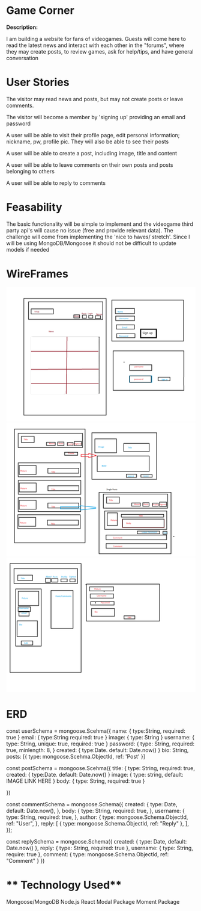 **Game Corner**
========================================================================================================================================

**Description:**

I am building a website for fans of videogames. Guests will come here to read the latest news and interact with each other in the "forums", where they may create posts, to review games, ask for help/tips, and have general conversation 

**User Stories**
========================================================================================================================================
The visitor may read news and posts, but may not create posts or leave comments.

The visitor will become a member by 'signing up' providing an email and password

A user will be able to visit their profile page, edit personal information; nickname, pw, profile pic. They will also be able to see their posts

A user will be able to create a post,  including image, title and content

A user will be able to leave comments on their own posts and posts belonging to others

A user will be able to reply to comments

**Feasability**
========================================================================
The basic functionality will be simple to implement and the videogame third party api's will cause no issue (free and provide relevant data).
The challenge will come from implementing the 'nice to haves/ stretch'. Since I will be using MongoDB/Mongoose it should not be difficult to update models if needed

**WireFrames**
=========================================================================================================================================

![Home](https://github.com/mariolm16/Game-Forum/blob/master/Home.png)
![Posts](https://github.com/mariolm16/Game-Forum/blob/master/Posts.png)
![Profile](https://github.com/mariolm16/Game-Forum/blob/master/Profile.png)

**ERD**
===================================================================================================================================

const userSchema = mongoose.Scehma({
name: {
type:String,
required: true
}
email: {
type:String
required: true
}
image: {
type: String
}
username: {
type: String, 
unique: true,
required: true
}
password:  {
type: String,
required: true,
minlength: 8,
}
created: {
type:Date.
default: Date.now()
}
bio: String,
posts: [{
type: mongoose.Scehma.ObjectId,
ref: 'Post'
}]

const postSchema = mongoose.Scehma({
title: {
type: String,
required: true,
created: {
type:Date.
default: Date.now()
}
image: {
type: string,
default: IMAGE LINK HERE
}
body: {
type: String,
required: true
}

})

const commentSchema = mongoose.Schema({
  created: {
    type: Date,
    default: Date.now(),
  },
  body: {
    type: String,
    required: true,
  },
  username: {
    type: String,
    required: true,
  },
  author: {
    type: mongoose.Schema.ObjectId,
    ref: "User",
  },
  reply: [
    {
      type: mongoose.Schema.ObjectId,
      ref: "Reply"
    },
  ],
});

const replySchema = mongoose.Schema({
    created: {
        type: Date,
        default: Date.now()
    },
    reply: {
        type: String,
        required: true
    },
    username: {
        type: String,
        require: true
    },
    comment: {
        type: mongoose.Schema.ObjectId,
        ref: "Comment"
    }
})

** Technology Used**
======================================================================

Mongoose/MongoDB
Node.js
React
Modal Package
Moment Package